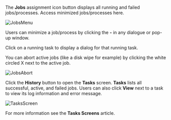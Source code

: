 ---
---

The **Jobs** <span class="material-icons">assignment</span> icon button displays all running and failed jobs/processes. Access minimized jobs/processes here.

![JobsMenu](/images/SCALE/JobsMenu.png "TrueNAS SCALE Task Manager")

Users can minimize a job/process by clicking the **-** in any dialogue or pop-up window.  

Click on a running task to display a dialog for that running task.

You can abort active jobs (like a disk wipe for example) by clicking the white circled X next to the active job.

![JobsAbort](/images/SCALE/JobsAbort.png "TrueNAS SCALE Task Manager")

Click the **History** button to open the **Tasks** screen. **Tasks** lists all successful, active, and failed jobs. Users can also click **View** next to a task to view its log information and error message.

![TasksScreen](/images/SCALE/TasksScreen.png "Tasks Screen")

For more information see the **Tasks Screens** article.

